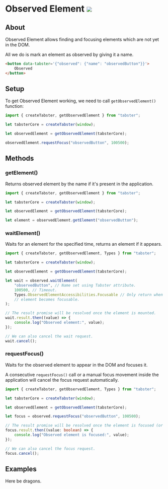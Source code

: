 # Observed Element <img src="/img/catobserved.png" className="image image_header" />

## About

Observed Element allows finding and focusing elements which are not yet in the DOM.

All we do is mark an element as observed by giving it a name.

```html
<button data-tabster='{"observed": {"name": "observedButton"}}'>
    Observed
</button>
```

## Setup

To get Observed Element working, we need to call `getObservedElement()` function:

```ts
import { createTabster, getObservedElement } from "tabster";

let tabsterCore = createTabster(window);

let observedElement = getObservedElement(tabsterCore);

observedElement.requestFocus("observedButton", 100500);
```

## Methods

### getElement()

Returns observed element by the name if it's present in the application.

```ts
import { createTabster, getObservedElement } from "tabster";

let tabsterCore = createTabster(window);

let observedElement = getObservedElement(tabsterCore);

let element = observedElement.getElement("observedButton");
```

### waitElement()

Waits for an element for the specified time, returns an element if it appears.

```ts
import { createTabster, getObservedElement, Types } from "tabster";

let tabsterCore = createTabster(window);

let observedElement = getObservedElement(tabsterCore);

let wait = observed.waitElement(
    "observedButton", // Name set using Tabster attribute.
    100500, // Timeout.
    Types.ObservedElementAccessibilities.Focusable // Only return when the
    // element becomes focusable.
);

// The result promise will be resolved once the element is mounted.
wait.result.then((value) => {
    console.log("Observed element:", value);
});

// We can also cancel the wait request.
wait.cancel();
```

### requestFocus()

Waits for the observed element to appear in the DOM and focuses it.

A consecutive `requestFocus()` call or a manual focus movement inside the application
will cancel the focus request automatically.

```ts
import { createTabster, getObservedElement, Types } from "tabster";

let tabsterCore = createTabster(window);

let observedElement = getObservedElement(tabsterCore);

let focus = observed.requestFocus("observedButton", 100500);

// The result promise will be resolved once the element is focused (or timed out).
focus.result.then((value: boolean) => {
    console.log("Observed element is focused:", value);
});

// We can also cancel the focus request.
focus.cancel();
```

## Examples

Here be dragons.
